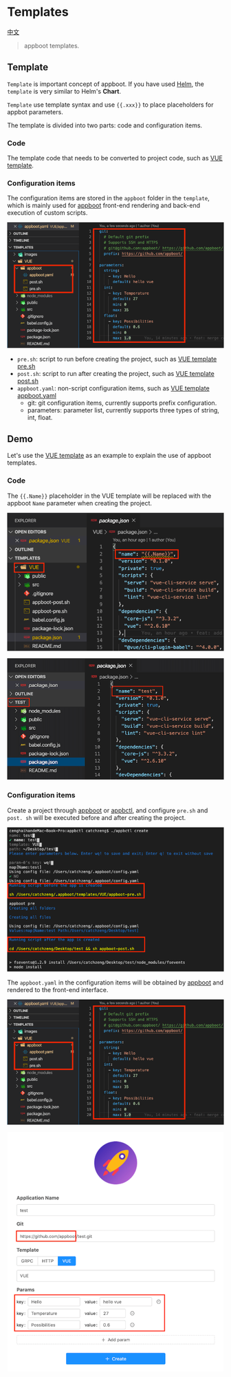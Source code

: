 # Templates

[中文](https://github.com/appboot/templates/blob/master/README-CN.md)

> appboot templates.

## Template

`Template` is important concept of appboot. If you have used [Helm](https://helm.sh/docs/intro/), the `template` is very similar to Helm's **Chart**.

`Template` use template syntax and use `{{.xxx}}` to place placeholders for appbot parameters.

The template is divided into two parts: code and configuration items.

### Code

The template code that needs to be converted to project code, such as [VUE template](./VUE).

### Configuration items

The configuration items are stored in the `appboot` folder in the `template`, which is mainly used for [appboot](https://github.com/appboot/appboot) front-end rendering and back-end execution of custom scripts.

![appboot](./VUE/appboot/images/config.png)

- `pre.sh`: script to run before creating the project, such as [VUE template pre.sh](./VUE/appboot/pre.sh)
- `post.sh`: script to run after creating the project, such as [VUE template post.sh](./VUE/appboot/post.sh)
- `appboot.yaml`: non-script configuration items, such as [VUE template appboot.yaml](./VUE/appboot/appboot.yaml)
  - git: git configuration items, currently supports prefix configuration.
  - parameters: parameter list, currently supports three types of string, int, float.

## Demo

Let's use the [VUE template](./VUE) as an example to explain the use of appboot templates.

### Code

The `{{.Name}}` placeholder in the VUE template will be replaced with the appboot `Name` parameter when creating the project.

![appboot](./VUE/appboot/images/vue-template.png)

![appboot](./VUE/appboot/images/vue-test.png)

### Configuration items

Create a project through [appboot](https://github.com/appboot/appboot) or [appbctl](https://github.com/appboot/appbctl), and configure `pre.sh` and` post. sh` will be executed before and after creating the project.

![appboot](./VUE/appboot/images/vue-scripts.png)

The `appboot.yaml` in the configuration items will be obtained by [appboot](https://github.com/appboot/appboot) and rendered to the front-end interface.

![appboot](./VUE/appboot/images/config.png)

![appboot](./VUE/appboot/images/appboot.png)

